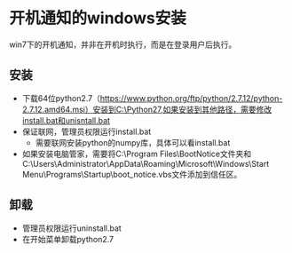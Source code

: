 # 开机通知的windows安装
win7下的开机通知，并非在开机时执行，而是在登录用户后执行。

## 安装
- 下载64位python2.7（https://www.python.org/ftp/python/2.7.12/python-2.7.12.amd64.msi）安装到C:\Python27,如果安装到其他路径，需要修改install.bat和unisntall.bat
- 保证联网，管理员权限运行install.bat
    - 需要联网安装python的numpy库，具体可以看install.bat
- 如果安装电脑管家，需要将C:\Program Files\BootNotice文件夹和C:\Users\Administrator\AppData\Roaming\Microsoft\Windows\Start Menu\Programs\Startup\boot_notice.vbs文件添加到信任区。

## 卸载
- 管理员权限运行uninstall.bat
- 在开始菜单卸载python2.7
